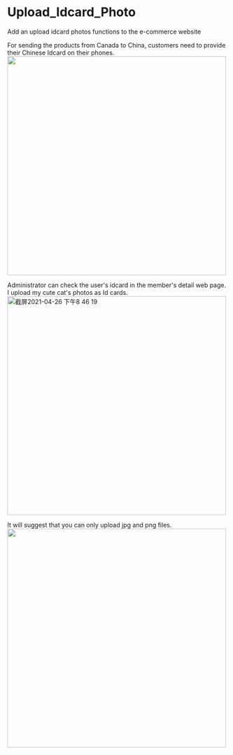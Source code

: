 # Upload_Idcard_Photo
Add an upload idcard photos functions to the e-commerce website

For sending the products from Canada to China, customers need to provide their Chinese Idcard on their phones.
<img width="500" src="https://user-images.githubusercontent.com/43261388/116084851-c9900780-a6d0-11eb-8c1a-332b3857f86d.jpeg">

Administrator can check the user's idcard in the member's detail web page. I upload my cute cat's photos as Id cards.
<img width="500" alt="截屏2021-04-26 下午8 46 19" src="https://user-images.githubusercontent.com/43261388/116084558-846bd580-a6d0-11eb-80a9-e35d27edc580.png">

It will suggest that you can only upload jpg and png files.
<img width="500" src="https://user-images.githubusercontent.com/43261388/116380256-5e684180-a846-11eb-8b2b-9e0ff58799ef.png">


